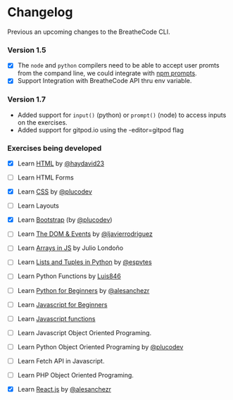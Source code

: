 # Changelog

Previous an upcoming changes to the BreatheCode CLI.

### Version 1.5

- [x] The `node` and `python` compilers need to be able to accept user promts from the compand line, we could integrate with [npm prompts](https://www.npmjs.com/package/prompts).
- [x] Support Integration with BreatheCode API thru env variable.

### Version 1.7

- Added support for `input()` (python) or `prompt()` (node) to access inputs on the exercises.
- Added support for gitpod.io using the -editor=gitpod flag

### Exercises being developed

- [x] Learn [HTML](https://github.com/4GeeksAcademy/html-exercises) by [@haydavid23](github.com/haydavid23)
- [ ] Learn HTML Forms
- [x] Learn [CSS](https://github.com/4GeeksAcademy/css-exercises) by [@plucodev](github.com/plucodev)
- [ ] Learn Layouts
- [x] Learn [Bootstrap](https://github.com/4GeeksAcademy/bootstrap-exercises) (by [@plucodev](github.com/plucodev))
- [ ] Learn [The DOM & Events](https://github.com/4GeeksAcademy/dom-exercises) by [@ljavierrodriguez](github.com/ljavierrodriguez)
- [ ] Learn [Arrays in JS](https://github.com/4GeeksAcademy/javascript-arrays-exercises) by Julio Londoño
- [ ] Learn [Lists and Tuples in Python](https://github.com/4GeeksAcademy/python-lists-exercises) by [@espvtes](github.com/espvtes)
- [ ] Learn Python Functions by [Luis846](https://github.com/Luis846)
- [ ] Learn [Python for Beginners](https://github.com/4GeeksAcademy/begin-python-exercises) by [@alesanchezr](github.com/haydavid23)
- [ ] Learn [Javascript for Beginners](https://github.com/4GeeksAcademy/javascript-beginner-exercises)
- [ ] Learn [Javascript functions](https://github.com/4GeeksAcademy/javascript-functions-exercises)
- [ ] Learn Javascript Object Oriented Programing.
- [ ] Learn Python Object Oriented Programing by [@plucodev](github.com/plucodev)
- [ ] Learn Fetch API in Javascript.
- [ ] Learn PHP Object Oriented Programing.
- [x] Learn [React.js](https://github.com/4GeeksAcademy/react-exercises) by [@alesanchezr](github.com/alesanchezr)


